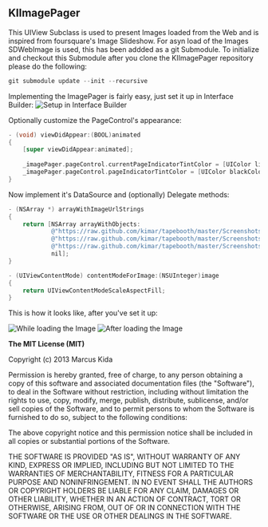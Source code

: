 ## KIImagePager

This UIView Subclass is used to present Images loaded from the Web and is inspired from foursquare's Image Slideshow. For asyn load of the Images SDWebImage is used, this has been addded as a git Submodule. To initialize and checkout this Submodule after you clone the KIImagePager repository please do the following:

```objective-c
git submodule update --init --recursive
```

Implementing the ImagePager is fairly easy, just set it up in Interface Builder:
![Setup in Interface Builder](http://kimar.github.io/screenshots/kiimagepager/ibsetup.png)

Optionally customize the PageControl's appearance:

```objective-c
- (void) viewDidAppear:(BOOL)animated
{
    [super viewDidAppear:animated];
    
    _imagePager.pageControl.currentPageIndicatorTintColor = [UIColor lightGrayColor];
    _imagePager.pageControl.pageIndicatorTintColor = [UIColor blackColor];
}
```

Now implement it's DataSource and (optionally) Delegate methods:

```objective-c
- (NSArray *) arrayWithImageUrlStrings
{
    return [NSArray arrayWithObjects:
            @"https://raw.github.com/kimar/tapebooth/master/Screenshots/Screen1.png",
            @"https://raw.github.com/kimar/tapebooth/master/Screenshots/Screen2.png",
            @"https://raw.github.com/kimar/tapebooth/master/Screenshots/Screen3.png",
            nil];
}

- (UIViewContentMode) contentModeForImage:(NSUInteger)image
{
    return UIViewContentModeScaleAspectFill;
}
```

This is how it looks like, after you've set it up:

![While loading the Image](http://kimar.github.io/screenshots/kiimagepager/1.png)
![After loading the Image](http://kimar.github.io/screenshots/kiimagepager/2.png)

**The MIT License (MIT)**

Copyright (c) 2013 Marcus Kida

Permission is hereby granted, free of charge, to any person obtaining a copy of this software and associated documentation files (the "Software"), to deal in the Software without restriction, including without limitation the rights to use, copy, modify, merge, publish, distribute, sublicense, and/or sell copies of the Software, and to permit persons to whom the Software is furnished to do so, subject to the following conditions:

The above copyright notice and this permission notice shall be included in all copies or substantial portions of the Software.

THE SOFTWARE IS PROVIDED "AS IS", WITHOUT WARRANTY OF ANY KIND, EXPRESS OR IMPLIED, INCLUDING BUT NOT LIMITED TO THE WARRANTIES OF MERCHANTABILITY, FITNESS FOR A PARTICULAR PURPOSE AND NONINFRINGEMENT. IN NO EVENT SHALL THE AUTHORS OR COPYRIGHT HOLDERS BE LIABLE FOR ANY CLAIM, DAMAGES OR OTHER LIABILITY, WHETHER IN AN ACTION OF CONTRACT, TORT OR OTHERWISE, ARISING FROM, OUT OF OR IN CONNECTION WITH THE SOFTWARE OR THE USE OR OTHER DEALINGS IN THE SOFTWARE.